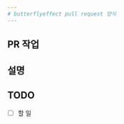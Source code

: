 ```yaml
---
# butterflyeffect pull request 양식
---
```


## PR 작업

<!-- 작업 주제 or 제목을 적어주세요 -->

## 설명

<!-- 설명을 적어주세요 -->

## TODO

- [ ] 할 일
